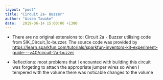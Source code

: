 ```yaml
---
layout: "post"
title: "Circuit 2a- Buzzer"
author: "Aisea Tawake"
date:   2019-06-14 15:00:00 +1300
---
```


* There are no original extensions to: Circuit 2a - Buzzer utilising code from SIK_Circuit_1c-buzzer. The source code was provided by https://learn.sparkfun.com/tutorials/sparkfun-inventors-kit-experiment-guide---v40/circuit-2a-buzzer
   
* Reflections: most problems that I encounted with building this circuit was forgeting to attach the appropriate jumper wires so when I tempered with the volume there was noticable changes to the volume